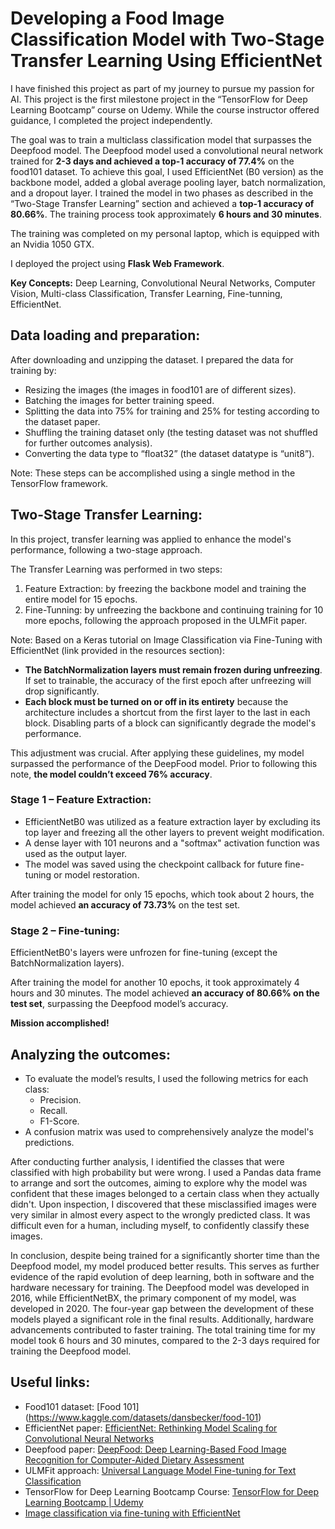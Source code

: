 # Developing a Food Image Classification Model with Two-Stage Transfer Learning Using EfficientNet
I have finished this project as part of my journey to pursue my passion for AI. This project is the first milestone project in the “TensorFlow for Deep Learning Bootcamp” course on Udemy. While the course instructor offered guidance, I completed the project independently.

The goal was to train a multiclass classification model that surpasses the Deepfood model. The Deepfood model used a convolutional neural network trained for **2-3 days and achieved a top-1 accuracy of 77.4%** on the food101 dataset.
To achieve this goal, I used EfficientNet (B0 version) as the backbone model, added a global average pooling layer, batch normalization, and a dropout layer. I trained the model in two phases as described in the “Two-Stage Transfer Learning” section and achieved a **top-1 accuracy of 80.66%**. The training process took approximately **6 hours and 30 minutes**. 

The training was completed on my personal laptop, which is equipped with an Nvidia 1050 GTX.

I deployed the project using **Flask Web Framework**.

**Key Concepts:** Deep Learning, Convolutional Neural Networks, Computer Vision, Multi-class Classification, Transfer Learning, Fine-tunning, EfficientNet. 

## Data loading and preparation:
After downloading and unzipping the dataset. I prepared the data for training by:
- Resizing the images (the images in food101 are of different sizes).
- Batching the images for better training speed.
- Splitting the data into 75% for training and 25% for testing according to the dataset paper.
- Shuffling the training dataset only (the testing dataset was not shuffled for further outcomes analysis).
- Converting the data type to “float32” (the dataset datatype is “unit8”).

Note: These steps can be accomplished using a single method in the TensorFlow framework.

## Two-Stage Transfer Learning:
In this project, transfer learning was applied to enhance the model's performance, following a two-stage approach.

The Transfer Learning was performed in two steps: 
1. Feature Extraction: by freezing the backbone model and training the entire model for 15 epochs.
2. Fine-Tunning: by unfreezing the backbone and continuing training for 10 more epochs, following the approach proposed in the ULMFit paper.

Note:
Based on a Keras tutorial on Image Classification via Fine-Tuning with EfficientNet (link provided in the resources section):
- **The BatchNormalization layers must remain frozen during unfreezing**. If set to trainable, the accuracy of the first epoch after unfreezing will drop significantly.
- **Each block must be turned on or off in its entirety** because the architecture includes a shortcut from the first layer to the last in each block. Disabling parts of a block can significantly degrade the model's performance.

This adjustment was crucial. After applying these guidelines, my model surpassed the performance of the DeepFood model. Prior to following this note, **the model couldn’t exceed 76% accuracy**.

### Stage 1 – Feature Extraction:  
- EfficientNetB0 was utilized as a feature extraction layer by excluding its top layer and freezing all the other layers to prevent weight modification.
- A dense layer with 101 neurons and a "softmax" activation function was used as the output layer.
- The model was saved using the checkpoint callback for future fine-tuning or model restoration.

After training the model for only 15 epochs, which took about 2 hours, the model achieved **an accuracy of 73.73%** on the test set. 

### Stage 2 – Fine-tuning:
EfficientNetB0's layers were unfrozen for fine-tuning (except the BatchNormalization layers). 

After training the model for another 10 epochs, it took approximately 4 hours and 30 minutes. 
The model achieved **an accuracy of 80.66% on the test set**, surpassing the Deepfood model’s accuracy. 

**Mission accomplished!**

## Analyzing the outcomes:
- To evaluate the model’s results, I used the following metrics for each class:
    - Precision.
    - Recall.
    - F1-Score.
- A confusion matrix was used to comprehensively analyze the model's predictions.

After conducting further analysis, I identified the classes that were classified with high probability but were wrong. I used a Pandas data frame to arrange and sort the outcomes, aiming to explore why the model was confident that these images belonged to a certain class when they actually didn't. Upon inspection, I discovered that these misclassified images were very similar in almost every aspect to the wrongly predicted class. It was difficult even for a human, including myself, to confidently classify these images.

In conclusion, despite being trained for a significantly shorter time than the Deepfood model, my model produced better results. This serves as further evidence of the rapid evolution of deep learning, both in software and the hardware necessary for training. The Deepfood model was developed in 2016, while EfficientNetBX, the primary component of my model, was developed in 2020. The four-year gap between the development of these models played a significant role in the final results. Additionally, hardware advancements contributed to faster training. The total training time for my model took 6 hours and 30 minutes, compared to the 2-3 days required for training the Deepfood model.

## Useful links:
- Food101 dataset: [Food 101] (https://www.kaggle.com/datasets/dansbecker/food-101) 
- EfficientNet paper: [EfficientNet: Rethinking Model Scaling for Convolutional Neural Networks](https://arxiv.org/abs/1905.11946)
- Deepfood paper: [DeepFood: Deep Learning-Based Food Image Recognition for Computer-Aided Dietary Assessment](https://arxiv.org/abs/1606.05675)
- ULMFit approach: [Universal Language Model Fine-tuning for Text Classification](https://arxiv.org/abs/1801.06146)
- TensorFlow for Deep Learning Bootcamp Course: [TensorFlow for Deep Learning Bootcamp | Udemy](https://www.udemy.com/course/tensorflow-developer-certificate-machine-learning-zero-to-mastery/?couponCode=24T6MT62024)
- [Image classification via fine-tuning with EfficientNet](https://keras.io/examples/vision/image_classification_efficientnet_fine_tuning/)

